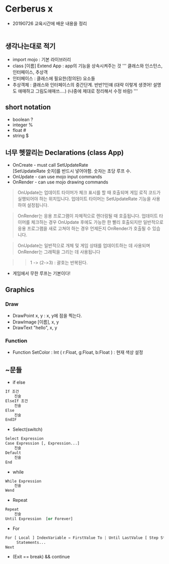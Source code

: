 # Cerberus x
- 20190726 교육시간에 배운 내용을 정리
<br><br>
## 생각나는대로 적기
* import mojo : 기본 라이브러리
* class [이름] Extend App : app의 기능을 상속시켜주는 것
'''
클래스와 인스턴스, 인터페이스, 추상객 <br>
* 인터페이스 : 클래스에 필요한(정의된) 요소들
* 추상객체 : 클래스와 인터페이스의 중간단계. 반반?인얘 (대략 이렇게 생겻어! 설명도 애매하고 그림도애매쓰....)
(나중에 제대로 정리해서 수정 바람)
'''

## short notation
* boolean ?
* integer %
* float #
* string $

## 너무 헷깔리는 Declarations (class App)
* OnCreate - must call SetUpdateRate
<br> [SetUpdateRate 숫자]를 반드시 넣어야함. 숫자는 초당 루프 수.
* OnUpdate - can use mojo input commands <br>
* OnRender - can use mojo drawing commands

> OnUpdate는 업데이트 타이머가 체크 표시를 할 때 호출되며 게임 로직 코드가 실행되어야 하는 위치입니다. 업데이트 타이머는 SetUpdateRate 기능을 사용하여 설정됩니다.

> OnRender는 응용 프로그램이 자체적으로 렌더링될 때 호출됩니다. 업데이트 타이머를 체크하는 경우 OnUpdate 후에도 가능한 한 빨리 호출되지만 일반적으로 응용 프로그램을 새로 고쳐야 하는 경우 언제든지 OnRender가 호출될 수 있습니다.

> OnUpdate는 일반적으로 개체 및 게임 상태를 업데이트하는 데 사용되며 OnRender는 그래픽을 그리는 데 사용됩니다

>> 1 -> (2->3) : 괄호는 반복된다.

* 게임에서 무한 루프는 기본이다!


## Graphics
### Draw
* DrawPoint x, y : x, y에 점을 찍는다.
* DrawImage [이름], x, y
* DrawText "hello", x, y
### Function
* Function SetColor : Int ( r:Float, g:Float, b:Float ) : 현재 색상 설정


## ~문들
* if else
```python
If 조건
    진술
ElseIf 조건
    진술
Else
    진술
EndIF
```

* Select(switch)
```python
Select Expression
Case Expression [, Expression...]
    진술
Default
    진술
End
```

* while
```python
While Expression
    진술
Wend
```

* Repeat
```python
Repeat
    진술
Until Expression  [or Forever]
```

* For
```python
For [ Local ] IndexVariable = FirstValue To | Until LastValue [ Step StepValue ]
     Statements...
Next
```

* (Exit == break) && continue
